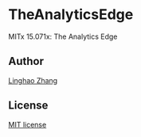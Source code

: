 # TheAnalyticsEdge
MITx 15.071x: The Analytics Edge

## Author
[Linghao Zhang](https://github.com/dnc1994)

## License
[MIT license](https://github.com/dnc1994/TheAnalyticsEdge/blob/master/LICENSE)